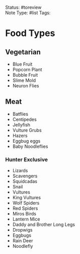 Status: #toreview  
Note Type: #list
Tags: 
# Food Types
## Vegetarian
- Blue Fruit
- Popcorn Plant
- Bubble Fruit
- Slime Mold
- Neuron Flies

## Meat
- Batflies
- Centipedes
- Jellyfish
- Vulture Grubs
- Hazers
- Eggbug eggs
- Baby Noodleflies

### Hunter Exclusive
- Lizards
- Scavengers
- Squidcadas
- Snail
- Vultures
- King Vultures
- Wolf Spiders
- Red Spiders
- Miros Birds
- Lantern Mice
- Daddy and Brother Long Legs
- Dropwigs
- Eggbugs
- Rain Deer
- Noodlefly

